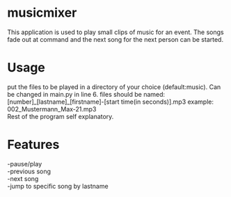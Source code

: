 # musicmixer  
This application is used to play small clips of music for an event. The songs fade out at command and the next song for the next person can be started. 
# Usage
put the files to be played in a directory of your choice (default:music). Can be changed in main.py in line 6.
files should be named: \[number]\_\[lastname]\_\[firstname]-\[start time(in seconds)].mp3 example: 002_Mustermann_Max-21.mp3  
Rest of the program self explanatory.  
# Features  
-pause/play  
-previous song  
-next song  
-jump to specific song by lastname
